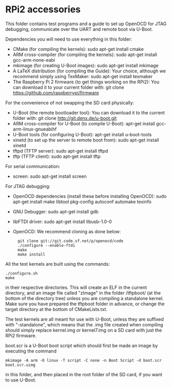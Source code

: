 RPi2 accessories
======================

This folder contains test programs and a guide to set up OpenOCD for
JTAG debugging, communicate over the UART and remote boot via U-Boot.

Dependencies you will need to use everything in this folder:
- CMake (for compiling the kernels): sudo apt-get install cmake
- ARM cross-compiler (for compiling the kernels): sudo apt-get install gcc-arm-none-eabi
- mkimage (for creating U-Boot images): sudo apt-get install mkimage
- A LaTeX distribution (for compiling the Guide): Your choice, although we recommend simply using TexMaker: sudo apt-get install texmaker
- The Raspberry Pi 2 firmware (to get things working on the RPi2): You can
download it to your current folder with: git clone https://github.com/raspberrypi/firmware

For the convenience of not swapping the SD card physically:
- U-Boot (the remote bootloader tool): You can download it to the current folder 
with: git clone http://git.denx.de/u-boot.git
- ARM cross-compiler for U-Boot (to compile U-Boot): apt-get install gcc-arm-linux-gnueabihf
- U-Boot tools (for configuring U-Boot): apt-get install u-boot-tools
- xinetd (to set up the server to remote boot from): sudo apt-get install xinetd
- tftpd (TFTP server): sudo apt-get install tftpd
- tftp (TFTP client): sudo apt-get install tftp

For serial communication:
- screen: sudo apt-get install screen

For JTAG debugging:
- OpenOCD dependencies (install these before installing OpenOCD): sudo apt-get install make libtool pkg-config autoconf automake texinfo
- GNU Debugger: sudo apt-get install gdb
- libFTDI driver: sudo apt-get install libusb-1.0-0
- OpenOCD: We recommend cloning as done below:

		git clone git://git.code.sf.net/p/openocd/code
		./configure --enable-ftdi
		make
		make install

All the test kernels are built using the 
commands:

    ./configure.sh
    make

in their respective directories. This will create an ELF in the current
directory, and an image file called "zImage" in the folder /tftpboot/ (at the
bottom of the directory tree) unless you are compiling a standalone kernel.
Make sure you have prepared the tftpboot folder in advance, or change the target
directory at the bottom of CMakeLists.txt.

The test kernels are all meant for use with U-Boot, unless they are suffixed 
with "-standalone", which means that the .img file created when compiling should simply replace kernel.img or
kernel7.img on a SD card with just the RPi2 firmware.

boot.scr is a U-Boot boot script which should first be made an image by
executing the command

    mkimage -A arm -O linux -T script -C none -n Boot Script -d boot.scr boot.scr.uimg

in this folder, and then placed in the root folder of the SD card, if you want to use U-Boot.
